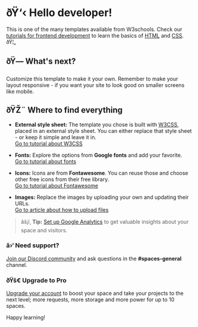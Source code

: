 # ðŸ‘‹ Hello developer!
This is one of the many templates available from W3schools. Check our [tutorials for frontend development](https://www.w3schools.com/where_to_start.asp) to learn the basics of [HTML](https://www.w3schools.com/html/default.asp) and [CSS](https://www.w3schools.com/css/default.asp). ðŸ¦„


## ðŸ— What's next?
Customize this template to make it your own. Remember to make your layout responsive - if you want your site to look good on smaller screens like mobile. 

## ðŸŽ¨ Where to find everything

- **External style sheet:** The template you chose is built with [W3CSS](https://www.w3schools.com/w3css/default.asp), placed in an external style sheet. You can either replace that style sheet - or keep it simple and leave it in.  
	[Go to tutorial about W3CSS](https://www.w3schools.com/w3css/default.asp)

- **Fonts:** Explore the options from **Google fonts** and add your favorite.  
	[Go to tutorial about fonts](https://www.w3schools.com/w3css/w3css_fonts_google.asp)

- **Icons:** Icons are from **Fontawesome**. You can reuse those and choose other free icons from their free library.  
	[Go to tutorial about Fontawesome](https://www.w3schools.com/icons/fontawesome5_intro.asp)

- **Images:** Replace the images by uploading your own and updating their URLs.  
	[Go to article about how to upload files](https://support.w3schools.com/hc/en-gb/articles/4410414928017)

> âš¡ï¸ **Tip:** [Set up Google Analytics](https://www.w3schools.com/howto/howto_google_analytics.asp) to get valuable insights about your space and visitors. 


### â›‘ Need support?
[Join our Discord community](https://discord.gg/6Z7UaRbUQM) and ask questions in the **#spaces-general** channel.


### ðŸš€ Upgrade to Pro
[Upgrade your account](https://billing.w3schools.com/products/spaces) to boost your space and take your projects to the next level; more requests, more storage and more power for up to 10 spaces.


Happy learning!
